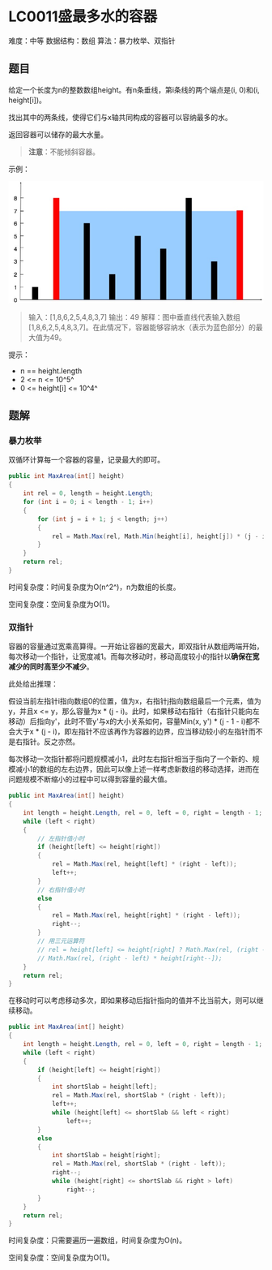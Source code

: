 # LC0011盛最多水的容器

难度：中等
数据结构：数组
算法：暴力枚举、双指针

## 题目

给定一个长度为n的整数数组height。有n条垂线，第i条线的两个端点是(i, 0)和(i, height[i])。

找出其中的两条线，使得它们与x轴共同构成的容器可以容纳最多的水。

返回容器可以储存的最大水量。

> **注意**：不能倾斜容器。

示例：

![LC0011盛最多水的容器](LC0011盛最多水的容器.jpg)

> 输入：[1,8,6,2,5,4,8,3,7]
> 输出：49
> 解释：图中垂直线代表输入数组[1,8,6,2,5,4,8,3,7]。在此情况下，容器能够容纳水（表示为蓝色部分）的最大值为49。

提示：

- n == height.length
- 2 <= n <= 10^5^
- 0 <= height[i] <= 10^4^

## 题解

### 暴力枚举

双循环计算每一个容器的容量，记录最大的即可。

``` csharp
public int MaxArea(int[] height)
{
    int rel = 0, length = height.Length;
    for (int i = 0; i < length - 1; i++)
    {
        for (int j = i + 1; j < length; j++)
        {
            rel = Math.Max(rel, Math.Min(height[i], height[j]) * (j - i));
        }
    }
    return rel;
}
```

时间复杂度：时间复杂度为O(n^2^)，n为数组的长度。

空间复杂度：空间复杂度为O(1)。

### 双指针

容器的容量通过宽乘高算得。一开始让容器的宽最大，即双指针从数组两端开始，每次移动一个指针，让宽度减1。而每次移动时，移动高度较小的指针以**确保在宽减少的同时高至少不减少**。

此处给出推理：

假设当前左指针i指向数组0的位置，值为x，右指针j指向数组最后一个元素，值为y，并且x <= y，那么容量为x \* (j - i)。此时，如果移动右指针（右指针只能向左移动）后指向y'，此时不管y'与x的大小关系如何，容量Min(x, y') \* (j - 1 - i)都不会大于x \* (j - i)，即左指针不应该再作为容器的边界，应当移动较小的左指针而不是右指针。反之亦然。

每次移动一次指针都将问题规模减小1，此时左右指针相当于指向了一个新的、规模减小1的数组的左右边界，因此可以像上述一样考虑新数组的移动选择，进而在问题规模不断缩小的过程中可以得到容量的最大值。

``` csharp
public int MaxArea(int[] height)
{
    int length = height.Length, rel = 0, left = 0, right = length - 1;
    while (left < right)
    {
        // 左指针值小时
        if (height[left] <= height[right])
        {
            rel = Math.Max(rel, height[left] * (right - left));
            left++;
        }
        // 右指针值小时
        else
        {
            rel = Math.Max(rel, height[right] * (right - left));
            right--;
        }
        // 用三元运算符
        // rel = height[left] <= height[right] ? Math.Max(rel, (right - left)* height[left++]) :
        // Math.Max(rel, (right - left) * height[right--]);
    }
    return rel;
}
```

在移动时可以考虑移动多次，即如果移动后指针指向的值并不比当前大，则可以继续移动。

``` csharp
public int MaxArea(int[] height)
{
    int length = height.Length, rel = 0, left = 0, right = length - 1;
    while (left < right)
    {
        if (height[left] <= height[right])
        {
            int shortSlab = height[left];
            rel = Math.Max(rel, shortSlab * (right - left));
            left++;
            while (height[left] <= shortSlab && left < right)
                left++;
        }
        else
        {
            int shortSlab = height[right];
            rel = Math.Max(rel, shortSlab * (right - left));
            right--;
            while (height[right] <= shortSlab && right > left)
                right--;
        }
    }
    return rel;
}
```

时间复杂度：只需要遍历一遍数组，时间复杂度为O(n)。

空间复杂度：空间复杂度为O(1)。
